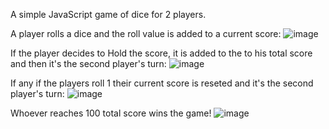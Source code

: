 A simple JavaScript game of dice for 2 players.

A player rolls a dice and the roll value is added to a current score:
![image](https://github.com/n00bmaster24/pig-game/assets/98321064/50c57aeb-7f45-45a0-bbd4-6978b2f4b8cd)

 If the player decides to Hold the score, it is added to the to his total score and then it's the second player's turn:
![image](https://github.com/n00bmaster24/pig-game/assets/98321064/09bcb35e-c229-44b3-877b-53a424ca9ee6)

If any if the players roll 1 their current score is reseted and it's the second player's turn:
![image](https://github.com/n00bmaster24/pig-game/assets/98321064/9998f7a9-48cc-4bce-b3f2-8c495166161b)

Whoever reaches 100 total score wins the game!
![image](https://github.com/n00bmaster24/pig-game/assets/98321064/fd610c53-fff1-465e-a938-d1c53d2295dd)

